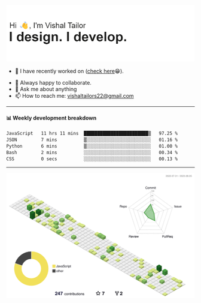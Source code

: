 ![Hi, I'm Vishal Tailor. I design. I develop.](https://github.com/vishaltailors/vishaltailors/blob/main/header.png?raw=true)

- 🔭 I have recently worked on ([check here](https://vishaltailor.com)😁).
<!-- - 🎦 Currently watching: JavaScript: The Hard Parts By Will Sentance. -->
- 👯 Always happy to collaborate.
- 💬 Ask me about anything
- 📫 How to reach me: <a href="mailto:vishaltailors22@gmail.com">vishaltailors22@gmail.com</a>

<hr /> 
<h4>📊 Weekly development breakdown</h4>
<!--START_SECTION:waka-->

```txt
JavaScript   11 hrs 11 mins  ████████████████████████▒   97.25 %
JSON         7 mins          ▒░░░░░░░░░░░░░░░░░░░░░░░░   01.16 %
Python       6 mins          ▒░░░░░░░░░░░░░░░░░░░░░░░░   01.00 %
Bash         2 mins          ░░░░░░░░░░░░░░░░░░░░░░░░░   00.34 %
CSS          0 secs          ░░░░░░░░░░░░░░░░░░░░░░░░░   00.13 %
```

<!--END_SECTION:waka-->
<hr /> 

![](./profile-3d-contrib/profile-green-animate.svg)
